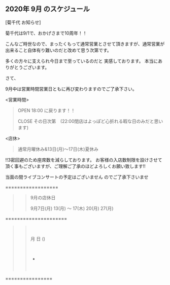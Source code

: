 ## 2020年 9月 のスケジュール
 

[菊千代 お知らせ]


菊千代は9/1で、おかげさまで10周年！！

>>
>>
>>
>>


こんなご時世なので、まったくもって通常営業とさせて頂きますが、通常営業が出来ること自体有り難いのだと改めて思う次第です。

>>
>>
>>

多くの方々に支えられ今日まで至っているのだと
実感しております。
本当にありがとうございます。

>>
>>
>>


さて、

9月中は営業時間営業日ともに再び変わりますのでご了承下さい。
>>
>>
>>
>>
<営業時間>
>>
>>
>>
>>
> OPEN 18:00   に戻ります！！
>>
> CLOSE その日次第　(22:00閉店はよっぽど心折れる暇な日のみだと思います)

>>
>>
>>
>>






<店休>
> 通常月曜休み&13日(月)〜17日(木)夏休み

>>
>>
>>
>>



!!3密回避のため座席数を減らしております。
お客様の入店数制限を設けさせて頂く事もございますが、ご理解ご了承のほどよろしくお願い致します!!

>>
>>
>>

当面の間ライブコンサートの予定はございません
のでご了承下さいませ

>>
>>
>>
>>




==================




>>9月の店休日
>>
>>
>>9月7日(月)  13(月) 〜 17(木)  20(月)  27(月)  


>>
>>


=====================
>>
>> <br/>
>>
>> 月 日 ()
>> 
>> <br/>
>>
>> - 
>>
>>
>> <br/>
>>
>>
>> 
>>
>>  
>>
>>
>>


 ================

